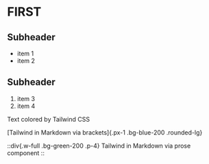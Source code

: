 # FIRST
## Subheader
- item 1
- item 2
## Subheader
1. item 3
2. item 4

<div class="text-green-500 text-2xl">
Text colored by Tailwind CSS
</div>

[Tailwind in Markdown via brackets]{.px-1 .bg-blue-200 .rounded-lg}

::div{.w-full .bg-green-200 .p-4}
Tailwind in Markdown via prose component
::
